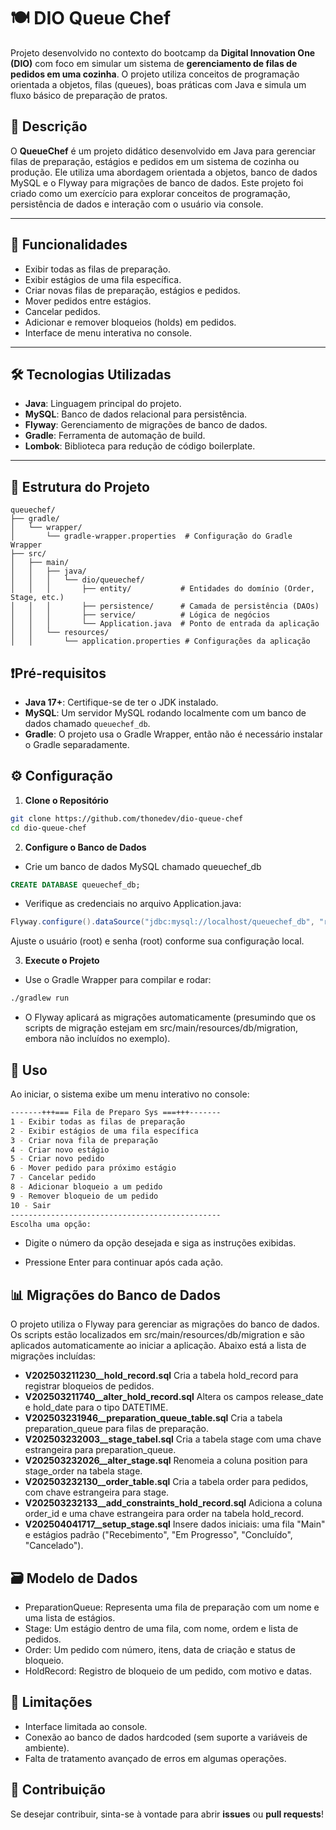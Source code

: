 # 🍽️ DIO Queue Chef

Projeto desenvolvido no contexto do bootcamp da **Digital Innovation One (DIO)** com foco em simular um sistema de **gerenciamento de filas de pedidos em uma cozinha**. O projeto utiliza conceitos de programação orientada a objetos, filas (queues), boas práticas com Java e simula um fluxo básico de preparação de pratos.

## 📌 Descrição

O **QueueChef** é um projeto didático desenvolvido em Java para gerenciar filas de preparação, estágios e pedidos em um sistema de cozinha ou produção. Ele utiliza uma abordagem orientada a objetos, banco de dados MySQL e o Flyway para migrações de banco de dados. Este projeto foi criado como um exercício para explorar conceitos de programação, persistência de dados e interação com o usuário via console.

---

## 🧩 Funcionalidades

- Exibir todas as filas de preparação.
- Exibir estágios de uma fila específica.
- Criar novas filas de preparação, estágios e pedidos.
- Mover pedidos entre estágios.
- Cancelar pedidos.
- Adicionar e remover bloqueios (holds) em pedidos.
- Interface de menu interativa no console.

---

## 🛠️ Tecnologias Utilizadas

- **Java**: Linguagem principal do projeto.
- **MySQL**: Banco de dados relacional para persistência.
- **Flyway**: Gerenciamento de migrações de banco de dados.
- **Gradle**: Ferramenta de automação de build.
- **Lombok**: Biblioteca para redução de código boilerplate.
  

---

## 🧱 Estrutura do Projeto  

```
queuechef/
├── gradle/
│   └── wrapper/
│       └── gradle-wrapper.properties  # Configuração do Gradle Wrapper
├── src/
│   ├── main/
│   │   ├── java/
│   │   │   └── dio/queuechef/
│   │   │       ├── entity/           # Entidades do domínio (Order, Stage, etc.)
│   │   │       ├── persistence/      # Camada de persistência (DAOs)
│   │   │       ├── service/          # Lógica de negócios
│   │   │       └── Application.java  # Ponto de entrada da aplicação
│   │   └── resources/
│   │       └── application.properties # Configurações da aplicação
```

## ❗Pré-requisitos

- **Java 17+**: Certifique-se de ter o JDK instalado.
- **MySQL**: Um servidor MySQL rodando localmente com um banco de dados chamado `queuechef_db`.
- **Gradle**: O projeto usa o Gradle Wrapper, então não é necessário instalar o Gradle separadamente.

## ⚙️ Configuração

1. **Clone o Repositório**
```bash
git clone https://github.com/thonedev/dio-queue-chef
cd dio-queue-chef
```
2. **Configure o Banco de Dados**
  * Crie um banco de dados MySQL chamado queuechef_db
```sql
CREATE DATABASE queuechef_db;
```

* Verifique as credenciais no arquivo Application.java:
```java
Flyway.configure().dataSource("jdbc:mysql://localhost/queuechef_db", "root", "root").load();
```
Ajuste o usuário (root) e senha (root) conforme sua configuração local.

3. **Execute o Projeto**
* Use o Gradle Wrapper para compilar e rodar:
```bash
./gradlew run
```
* O Flyway aplicará as migrações automaticamente (presumindo que os scripts de migração estejam em src/main/resources/db/migration, embora não incluídos no exemplo).

## 🧠 Uso

Ao iniciar, o sistema exibe um menu interativo no console:
```bash
-------+++=== Fila de Preparo Sys ===+++-------
1 - Exibir todas as filas de preparação
2 - Exibir estágios de uma fila específica
3 - Criar nova fila de preparação
4 - Criar novo estágio
5 - Criar novo pedido
6 - Mover pedido para próximo estágio
7 - Cancelar pedido
8 - Adicionar bloqueio a um pedido
9 - Remover bloqueio de um pedido
10 - Sair
-----------------------------------------------
Escolha uma opção:
```

* Digite o número da opção desejada e siga as instruções exibidas.

* Pressione Enter para continuar após cada ação.

## 📊 Migrações do Banco de Dados
O projeto utiliza o Flyway para gerenciar as migrações do banco de dados. Os scripts estão localizados em src/main/resources/db/migration e são aplicados automaticamente ao iniciar a aplicação. Abaixo está a lista de migrações incluídas:

- **V202503211230__hold_record.sql** Cria a tabela hold_record para registrar bloqueios de pedidos.
- **V202503211740__alter_hold_record.sql** Altera os campos release_date e hold_date para o tipo DATETIME.
- **V202503231946__preparation_queue_table.sql** Cria a tabela preparation_queue para filas de preparação.
- **V202503232003__stage_tabel.sql** Cria a tabela stage com uma chave estrangeira para preparation_queue.
- **V202503232026__alter_stage.sql** Renomeia a coluna position para stage_order na tabela stage.
- **V202503232130__order_table.sql** Cria a tabela order para pedidos, com chave estrangeira para stage.
- **V202503232133__add_constraints_hold_record.sql** Adiciona a coluna order_id e uma chave estrangeira para order na tabela hold_record.
- **V202504041717__setup_stage.sql** Insere dados iniciais: uma fila "Main" e estágios padrão ("Recebimento", "Em Progresso", "Concluído", "Cancelado").


## 🗃️ Modelo de Dados
* PreparationQueue: Representa uma fila de preparação com um nome e uma lista de estágios.
* Stage: Um estágio dentro de uma fila, com nome, ordem e lista de pedidos.
* Order: Um pedido com número, itens, data de criação e status de bloqueio.
* HoldRecord: Registro de bloqueio de um pedido, com motivo e datas.

## 🚧 Limitações
* Interface limitada ao console.
* Conexão ao banco de dados hardcoded (sem suporte a variáveis de ambiente).
* Falta de tratamento avançado de erros em algumas operações.

## 🤝 Contribuição

Se desejar contribuir, sinta-se à vontade para abrir **issues** ou **pull requests**!














